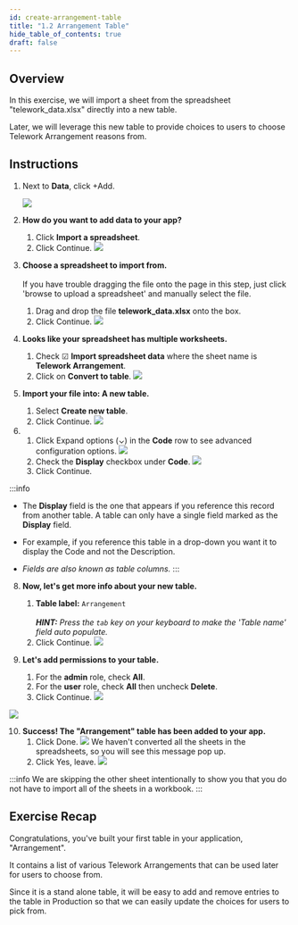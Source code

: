 ```yaml
---
id: create-arrangement-table
title: "1.2 Arrangement Table"
hide_table_of_contents: true
draft: false
---
```


## Overview

In this exercise, we will import a sheet from the spreadsheet "telework_data.xlsx" directly into a new table. 

Later, we will leverage this new table to provide choices to users to choose Telework Arrangement reasons from. 

## Instructions

1. Next to **Data**, click <span className="tan-button">+Add</span>.

    ![](../images/2023-10-18-14-10-10.png)


2. **How do you want to add data to your app?**   
   1. Click **Import a spreadsheet**.
   2. Click <span className="aes_button">Continue</span>.
   ![](images/AddData_ImportASpreadsheet.png)


3. **Choose a spreadsheet to import from.**<br/><br/>
   If you have trouble dragging the file onto the page in this step, just click 'browse to upload a spreadsheet' and manually select the file.
   1. Drag and drop the file <strong>telework_data.xlsx</strong> onto the box.
   2. Click <span className="aes_button">Continue</span>.
   ![](../images/2023-10-18-14-23-13.png)


4. **Looks like your spreadsheet has multiple worksheets.**
   1. Check ☑ <strong>Import spreadsheet data</strong> where the sheet name is **Telework Arrangement**.
   2. Click on <strong>Convert to table</strong>.
   ![](../images/2023-10-19-19-50-12.png)


5. **Import your file into: A new table.**  
   1. Select <strong>Create new table</strong>.
   2. Click <span className="aes_button">Continue</span>.
   ![](../images/2023-10-19-19-55-40.png)



6. 
   1. Click Expand options (⌄) in the **Code** row to see advanced configuration options.
   ![](../images/2023-10-19-19-45-39.png)
   2. Check the <strong>Display</strong> checkbox under **Code**.
   ![](../images/2023-10-19-19-44-21.png)
   3. Click <span className="aes_button">Continue</span>.



:::info
* The **Display** field is the one that appears if you reference this record from another table. A table can only have a single field marked as the **Display** field. 

* For example, if you reference this table in a drop-down you want it to display the Code and not the Description.

* _Fields are also known as table columns._
:::


8. **Now, let's get more info about your new table.**
   1. **Table label:** `Arrangement`<br/><br/>
   _**HINT:** Press the `tab` key on your keyboard to make the 'Table name' field auto populate._
   2. Click <span className="aes_button">Continue</span>.
   ![](../images/2023-10-18-14-42-13.png)


9. **Let's add permissions to your table.**
   1. For the <strong>admin</strong> role, check <strong>All</strong>.
   2. For the <strong>user</strong> role, check <strong>All</strong> then uncheck <strong>Delete</strong>.
   3. Click <span className="aes_button">Continue</span>.
   ![](../images/2023-10-18-14-58-34.png)

![](../images/2023-10-19-20-07-10.png)

10. **Success! The "Arrangement" table has been added to your app.**
    1. Click <span className="aes_button">Done</span>.
    ![](../images/2023-10-19-20-08-41.png)
    We haven't converted all the sheets in the spreadsheets, so you will see this message pop up.
    2. Click <span className="aes_button">Yes, leave</span>.
    ![](../images/2023-10-18-15-06-40.png)

:::info
We are skipping the other sheet intentionally to show you that you do not have to import all of the sheets in a workbook. 
:::

## Exercise Recap

Congratulations, you've built your first table in your application, "Arrangement". 

It contains a list of various Telework Arrangements that can be used later for users to choose from. 

Since it is a stand alone table, it will be easy to add and remove entries to the table in Production so that we can easily update the choices for users to pick from.